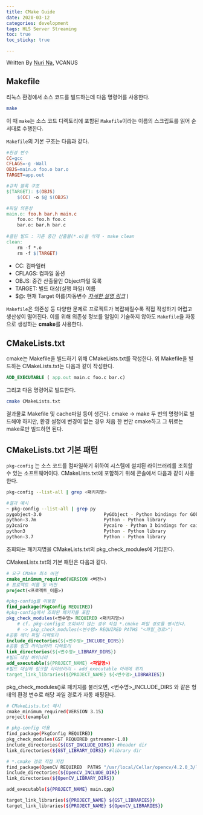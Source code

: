 ```yaml
---
title: CMake Guide
date: 2020-03-12
categories: development
tags: HLS Server Streaming
toc: true
toc_sticky: true

---
```


Written By [Nuri Na](https://github.com/nurring), VCANUS

## Makefile

리눅스 환경에서 소스 코드를 빌드하는데 다음 명령어를 사용한다.

```bash
make
```

이 때 `make`는 소스 코드 디렉토리에 포함된 `Makefile`이라는 이름의 스크립트를 읽어 순서대로 수행한다.   

`Makefile`의 기본 구조는 다음과 같다.

```makefile
#환경 변수
CC=gcc
CFLAGS=-g -Wall
OBJS=main.o foo.o bar.o
TARGET=app.out

#규칙 블록 구조
$(TARGET): $(OBJS)
    $(CC) -o $@ $(OBJS)

#파일 의존성
main.o: foo.h bar.h main.c
	foo.o: foo.h foo.c
	bar.o: bar.h bar.c
	
#클린 빌드 : 기존 중간 산출물(*.o)들 삭제 - make clean
clean:
    rm -f *.o
    rm -f $(TARGET)
```

- CC: 컴파일러
- CFLAGS: 컴파일 옵션
- OBJS: 중간 산출물인 Object파일 목록
- TARGET: 빌드 대상(실행 파일) 이름
- $@: 현재 Target 이름(자동변수 [_자세한 설명 링크_](http://www.gnu.org/software/make/manual/html_node/Automatic-Variables.html) )

`Makefile`은 의존성 등 다양한 문제로 프로젝트가 복잡해질수록 직접 작성하기 어렵고 생산성이 떨어진다. 이를 위해 의존성 정보를 일일이 기술하지 않아도 `Makefile`을 자동으로 생성하는 **cmake**를 사용한다.

## CMakeLists.txt

cmake는 Makefile을 빌드하기 위해 CMakeLists.txt를 작성한다. 위 Makefile을 빌드하는 CMakeLists.txt는 다음과 같이 작성한다.

```cmake
ADD_EXECUTABLE ( app.out main.c foo.c bar.c)
```

그리고 다음 명령어로 빌드한다.

```bash
cmake CMakeLists.txt
```

결과물로 Makefile 및 cache파일 등이 생긴다. cmake -> make 두 번의 명령어로 빌드해야 하지만, 환경 설정에 변경이 없는 경우  처음 한 번만 cmake하고 그 뒤로는 make로만 빌드하면 된다. 

## CMakeLists.txt 기본 패턴

`pkg-config` 는 소스 코드를 컴파일하기 위하여 시스템에 설치된 라이브러리를 조회할 수 있는 소프트웨어이다. CMakeLists.txt에 포함하기 위해 콘솔에서 다음과 같이 사용한다.

```bash
pkg-config --list-all | grep <패키지명>
```

```bash
#결과 예시
~ pkg-config --list-all | grep py
pygobject-3.0                       PyGObject - Python bindings for GObject
python-3.7m                         Python - Python library
py3cairo                            Pycairo - Python 3 bindings for cairo
python3                             Python - Python library
python-3.7                          Python - Python library
```

조회되는 패키지명을 CMakeLists.txt의 pkg_check_modules에 기입한다.   

CMakesListx.txt의 기본 패턴은 다음과 같다.

```cmake
# 요구 CMake 최소 버전
cmake_minimum_required(VERSION <버전>)
# 프로젝트 이름 및 버전
project(<프로젝트_이름>)

#pkg-config를 이용함
find_package(PkgConfig REQUIRED)
#pkg-config에서 조회된 패키지를 포함
pkg_check_modules(<변수명> REQUIRED <패키지명>)
    # cf. pkg-config로 조회되지 않는 경우 직접 *.cmake 파일 경로를 명시한다.
    # -> pkg_check_modules(<변수명> REQUIRED PATHS "<파일_경로>")
#공통 헤더 파일 디렉토리
include_directories(${<변수명>_INCLUDE_DIRS})
#공통 링크 라이브러리 디렉토리
link_directories(${<변수명>_LIBRARY_DIRS})
#빌드 대상 바이너리
add_executable(${PROJECT_NAME} <파일명>)
#빌드 대상에 링크할 라이브러리 - add_executable 아래에 위치
target_link_libraries(${PROJECT_NAME} ${<변수명>_LIBRARIES})
```

pkg_check_modules()로 패키지를 불러오면, <변수명>_INCLUDE_DIRS 와 같은 형태의 환경 변수로 해당 파일 경로가 자동 매핑된다.

```bash
# CMakeLists.txt 예시
cmake_minimum_required(VERSION 3.15)
project(example)

# pkg-config 이용
find_package(PkgConfig REQUIRED)
pkg_check_modules(GST REQUIRED gstreamer-1.0)
include_directories(${GST_INCLUDE_DIRS}) #header dir
link_directories(${GST_LIBRARY_DIRS}) #library dir

# *.cmake 경로 직접 지정
find_package(OpenCV REQUIRED  PATHS "/usr/local/Cellar/opencv/4.2.0_3/lib/cmake/opencv4")
include_directories(${OpenCV_INCLUDE_DIR})
link_directories(${OpenCV_LIBRARY_DIRS})

add_executable(${PROJECT_NAME} main.cpp)

target_link_libraries(${PROJECT_NAME} ${GST_LIBRARIES})
target_link_libraries(${PROJECT_NAME} ${OpenCV_LIBRARIES})
```

